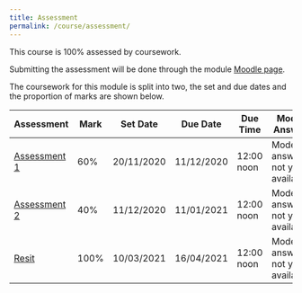 ```yaml
---
title: Assessment
permalink: /course/assessment/
---
```


This course is 100% assessed by coursework.

Submitting the assessment will be done through the module [Moodle page](moodle.yorksj.ac.uk/).

The coursework for this module is split into two, the set and due dates and the proportion of marks are shown below.

| Assessment                     | Mark | Set Date   | Due Date   | Due Time | Model Answer |
| ------------                   |----- | ---------  | ---------  | -------- | ------------ |
| [Assessment 1](../assessment1) | 60%  | 20/11/2020 | 11/12/2020 | 12:00 noon | Model answer not yet available |
| [Assessment 2](../assessment2) | 40%  | 11/12/2020 | 11/01/2021 | 12:00 noon | Model answer not yet available |
| [Resit](../resit)              | 100% | 10/03/2021 | 16/04/2021 | 12:00 noon | Model answer not yet available |
